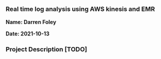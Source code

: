 ### Real time log analysis using AWS kinesis and EMR

**Name: Darren Foley**

**Date: 2021-10-13**


### Project Description [TODO]